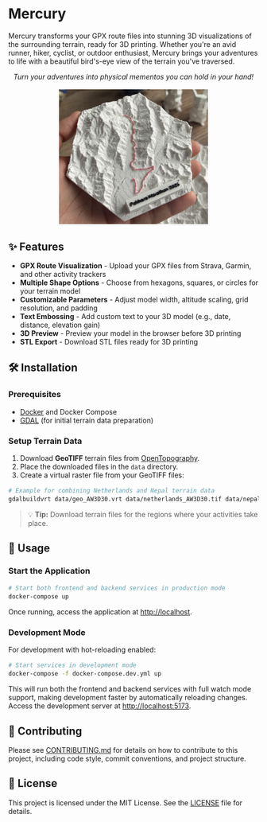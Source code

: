 # Mercury

Mercury transforms your GPX route files into stunning 3D visualizations of the surrounding terrain, ready for 3D printing. Whether you're an avid runner, hiker, cyclist, or outdoor enthusiast, Mercury brings your adventures to life with a beautiful bird's-eye view of the terrain you've traversed.

<div align="center">
  <em>Turn your adventures into physical mementos you can hold in your hand!</em>
  <br />
  <br />
  <img src="pokhara-marathon.jpg" alt="Mercury Screenshot" width="300" />
</div>

## ✨ Features

- **GPX Route Visualization** - Upload your GPX files from Strava, Garmin, and other activity trackers
- **Multiple Shape Options** - Choose from hexagons, squares, or circles for your terrain model
- **Customizable Parameters** - Adjust model width, altitude scaling, grid resolution, and padding
- **Text Embossing** - Add custom text to your 3D model (e.g., date, distance, elevation gain)
- **3D Preview** - Preview your model in the browser before 3D printing
- **STL Export** - Download STL files ready for 3D printing

## 🛠️ Installation

### Prerequisites

- [Docker](https://www.docker.com/get-started) and Docker Compose
- [GDAL](https://gdal.org/) (for initial terrain data preparation)

### Setup Terrain Data

1. Download **GeoTIFF** terrain files from [OpenTopography](https://portal.opentopography.org/raster?opentopoID=OTALOS.112016.4326.2).
2. Place the downloaded files in the `data` directory.
3. Create a virtual raster file from your GeoTIFF files:

```bash
# Example for combining Netherlands and Nepal terrain data
gdalbuildvrt data/geo_AW3D30.vrt data/netherlands_AW3D30.tif data/nepal_AW3D30.tif
```

> 💡 **Tip:** Download terrain files for the regions where your activities take place.

## 🚀 Usage

### Start the Application

```bash
# Start both frontend and backend services in production mode
docker-compose up
```

Once running, access the application at [http://localhost](http://localhost).

### Development Mode

For development with hot-reloading enabled:

```bash
# Start services in development mode
docker-compose -f docker-compose.dev.yml up
```

This will run both the frontend and backend services with full watch mode support, making development faster by automatically reloading changes. Access the development server at [http://localhost:5173](http://localhost:5173).

## 🤝 Contributing

Please see [CONTRIBUTING.md](CONTRIBUTING.md) for details on how to contribute to this project, including code style, commit conventions, and project structure.

## 📝 License

This project is licensed under the MIT License. See the [LICENSE](LICENSE) file for details.

